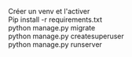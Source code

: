 Créer un venv et l'activer<br>
Pip install -r requirements.txt<br>
python manage.py migrate<br>
python manage.py createsuperuser<br>
python manage.py runserver
